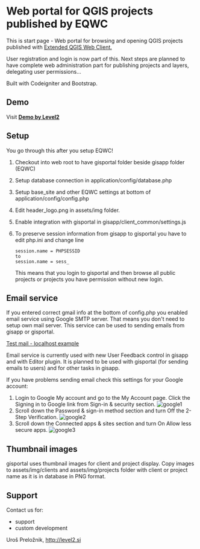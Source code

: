 Web portal for QGIS projects published by EQWC
==============================================

This is start page - Web portal for browsing and opening QGIS projects published with [Extended QGIS Web Client.](https://github.com/uprel/gisapp)

User registration and login is now part of this. Next steps are planned to have complete web administration part for publishing projects and layers, delegating user permissions...

Built with Codeigniter and Bootstrap.

## Demo
Visit **<a target="_blank" href="http://test.level2.si">Demo by Level2</a>**

## Setup

You go through this after you setup EQWC!

1. Checkout into web root to have gisportal folder beside gisapp folder (EQWC)
1. Setup database connection in application/config/database.php
1. Setup base_site and other EQWC settings at bottom of application/config/config.php
1. Edit header_logo.png in assets/img folder.
1. Enable integration with gisportal in gisapp/client_common/settings.js
1. To preserve session information from gisapp to gisportal you have to edit php.ini and change line

    ```
    session.name = PHPSESSID
    to
    session.name = sess_
    ```

    This means that you login to gisportal and then browse all public projects or projects you have permission without
    new login.

## Email service
If you entered correct gmail info at the bottom of config.php you enabled email service using Google SMTP server. That means you don't need to setup own mail server. This service can be used to sending emails from gisapp or gisportal.

[Test mail - localhost example](http://localhost/gisportal/index.php/mail/test)

Email service is currently used with new User Feedback control in gisapp and with Editor plugin.
It is planned to be used with gisportal (for sending emails to users) and for other tasks in gisapp.

If you have problems sending email check this settings for your Google account:
1. Login to Google My account and go to the My Account page. Click the Signing in to Google link from Sign-in & security section.
![google1](http://level2.si/wp-content/uploads/2017/10/google_account1.png)
1. Scroll down the Password & sign-in method section and turn Off the 2-Step Verification. 
![google2](http://level2.si/wp-content/uploads/2017/10/google_account2.png)
1. Scroll down the Connected apps & sites section and turn On Allow less secure apps.
![google3](http://level2.si/wp-content/uploads/2017/10/google_account3.png)

## Thumbnail images

gisportal uses thumbnail images for client and project display. Copy images to assets/img/clients and assets/img/projects
folder with client or project name as it is in database in PNG format.

## Support

Contact us for:
* support
* custom development

Uroš Preložnik, http://level2.si
